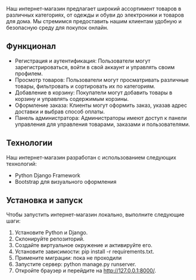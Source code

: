 Наш интернет-магазин предлагает широкий ассортимент товаров в различных категориях, от одежды и обуви до электроники и товаров для дома. Мы стремимся предоставить нашим клиентам удобную и безопасную среду для покупок онлайн.

## Функционал

- Регистрация и аутентификация: Пользователи могут зарегистрироваться, войти в свой аккаунт и управлять своим профилем.
- Просмотр товаров: Пользователи могут просматривать различные товары, фильтровать и сортировать их по категориям.
- Добавление в корзину: Покупатели могут добавить товары в корзину и управлять содержимым корзины.
- Оформление заказа: Клиенты могут оформить заказ, указав адрес доставки и выбрав способ оплаты.
- Панель администратора: Администраторы имеют доступ к панели управления для управления товарами, заказами и пользователями.

## Технологии

Наш интернет-магазин разработан с использованием следующих технологий:

- Python Django Framework
- Bootstrap для визуального оформления

## Установка и запуск

Чтобы запустить интернет-магазин локально, выполните следующие шаги:

1. Установите Python и Django.
2. Склонируйте репозиторий.
3. Создайте виртуальное окружение и активируйте его.
4. Установите зависимости: pip install -r requirements.txt.
5. Примените миграции: пока не проходили
6. Запустите сервер: python manage.py runserver.
7. Откройте браузер и перейдите на http://127.0.0.1:8000/.
